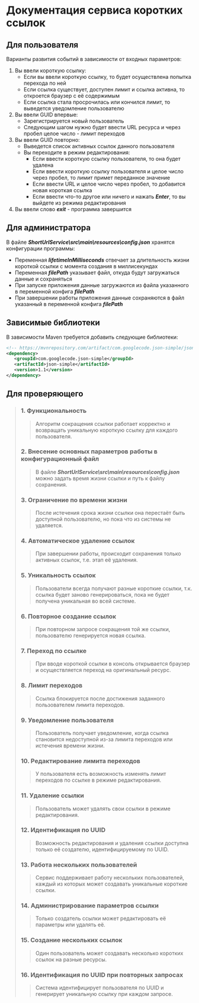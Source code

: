 # Документация сервиса коротких ссылок

## Для пользователя
Варианты развития событий в зависимости от входных параметров:
1. Вы ввели короткую ссылку:
   - Если вы ввели короткую ссылку, то будет осуществлена попытка перехода по ней
   - Если ссылка существует, доступен лимит и ссылка активна, то откроется браузер с её содержимым
   - Если ссылка стала просрочилась или кончился лимит, то выведется уведомление пользователю
2. Вы ввели GUID впервые:
    - Зарегистрируется новый пользователь
    - Следующим шагом нужно будет ввести URL ресурса и через пробел целое число - лимит переходов
3. Вы ввели GUID повторно:
    - Выведется список активных ссылок данного пользователя
    - Вы переходите в режим редактирования:
        - Если ввести короткую ссылку пользователя, то она будет удалена
        - Если ввести короткую ссылку пользователя и целое число через пробел, то лимит примет переданное значение
        - Если ввести URL и целое число через пробел, то добавится новая короткая ссылка
        - Если ввести что-то другое или ничего и нажать ***Enter***, то вы выйдете из режима редактирования
4. Вы ввели слово ***exit*** - программа завершится

## Для администратора
В файле ***ShortUrlService\src\main\resources\config.json*** хранятся конфигурации программы:
- Переменная ***lifetimeInMilliseconds*** отвечает за длительность жизни короткой ссылки с момента создания в миллисекундах
- Переменная ***filePath*** указывает файл, откуда будут загружаться данные и сохраняться
- При запуске приложения данные загружаются из файла указанного в переменной конфига ***filePath***
- При завершении работы приложения данные сохраняются в файл указанный в переменной конфига ***filePath***

## Зависимые библиотеки
В зависимости Maven требуется добавить следующие библиотеки:
```xml
<!-- https://mvnrepository.com/artifact/com.googlecode.json-simple/json-simple -->
<dependency>
   <groupId>com.googlecode.json-simple</groupId>
   <artifactId>json-simple</artifactId>
   <version>1.1</version>
</dependency>
```

## Для проверяющего
>### 1. Функциональность
>>Алгоритм сокращения ссылки работает корректно и возвращать уникальную короткую ссылку для каждого пользователя.
>### 2. Внесение основных параметров работы в конфигурационный файл
>>В файле ***ShortUrlService\src\main\resources\config.json*** можно задать время жизни ссылки и путь к файлу сохранения.
>### 3. Ограничение по времени жизни
>>После истечения срока жизни ссылки она перестаёт быть доступной пользователю, но пока что из системы не удаляется.
>### 4. Автоматическое удаление ссылок
>>При завершении работы, происходит сохранения только активных ссылок, т.е. этап её удаления.
>### 5. Уникальность ссылок
>>Пользователи всегда получают разные короткие ссылки, т.к. ссылка будет заново генерироваться, 
пока не будет получена уникальная во всей системе.
>### 6. Повторное создание ссылок
>>При повторном запросе сокращения той же ссылки, пользователю генерируется новая ссылка.
>### 7. Переход по ссылке
>>При вводе короткой ссылки в консоль открывается браузер и осуществляется переход на оригинальный ресурс.
>### 8. Лимит переходов
>>Ссылка блокируется после достижения заданного пользователем лимита переходов.
>### 9. Уведомление пользователя
>>Пользователь получает уведомление, когда ссылка становится недоступной из-за лимита переходов или истечения времени жизни.
>### 10. Редактирование лимита переходов
>>У пользователя есть возможность изменять лимит переходов по ссылке в режиме редактирования.
>### 11. Удаление ссылки
>>Пользователь может удалять свои ссылки в режиме редактирования.
>### 12. Идентификация по UUID
>>Возможность редактирования и удаления ссылки доступна только её создателю, идентифицируемому по UUID.
>### 13. Работа нескольких пользователей
>>Сервис поддерживает работу нескольких пользователей, каждый из которых может создавать уникальные короткие ссылки.
>### 14. Администрирование параметров ссылки
>>Только создатель ссылки может редактировать её параметры или удалять её.
>### 15. Создание нескольких ссылок
>>Один пользователь может создавать несколько коротких ссылок на разные ресурсы.
>### 16. Идентификация по UUID при повторных запросах
>>Система идентифицирует пользователя по UUID и генерирует уникальную ссылку при каждом запросе.